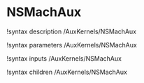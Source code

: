 # NSMachAux

!syntax description /AuxKernels/NSMachAux

!syntax parameters /AuxKernels/NSMachAux

!syntax inputs /AuxKernels/NSMachAux

!syntax children /AuxKernels/NSMachAux
